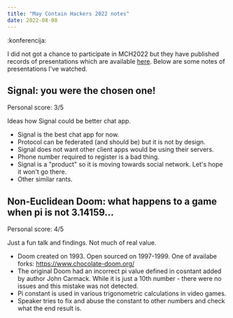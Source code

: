 ```yaml
---
title: "May Contain Hackers 2022 notes"
date: 2022-08-08
---
```


:konferencija:

I did not got a chance to participate in MCH2022 but they have published records
of presentations which are available [here](https://media.ccc.de/c/MCH2022). Below are some notes of presentations
I've watched.

## Signal: you were the chosen one!

Personal score: 3/5

Ideas how Signal could be better chat app.

- Signal is the best chat app for now.
- Protocol can be federated (and should be) but it is not by design.
- Signal does not want other client apps would be using their servers.
- Phone number required to register is a bad thing.
- Signal is a "product" so it is moving towards social network. Let's hope it
  won't go there.
- Other similar rants.

##  Non-Euclidean Doom: what happens to a game when pi is not 3.14159…

Personal score: 4/5

Just a fun talk and findings. Not much of real value.

- Doom created on 1993. Open sourced on 1997-1999. One of availabe forks:
  https://www.chocolate-doom.org/
- The original Doom had an incorrect pi value defined in cosntant added by
  author John Carmack. While it is just a 10th number - there were no issues and
  this mistake was not detected.
- Pi constant is used in various trigonometric calculations in video games.
- Speaker tries to fix and abuse the constant to other numbers and check what
  the end result is.
